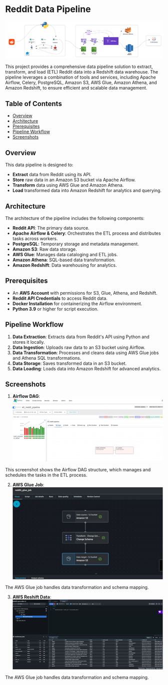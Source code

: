 # Reddit Data Pipeline

![Architecture Diagram](images/reddit_data_pipeline_diagram.png)

This project provides a comprehensive data pipeline solution to extract, transform, and load (ETL) Reddit data into a Redshift data warehouse. The pipeline leverages a combination of tools and services, including Apache Airflow, Celery, PostgreSQL, Amazon S3, AWS Glue, Amazon Athena, and Amazon Redshift, to ensure efficient and scalable data management.

## Table of Contents
- [Overview](#overview)
- [Architecture](#architecture)
- [Prerequisites](#prerequisites)
- [Pipeline Workflow](#pipeline-workflow)
- [Screenshots](#screenshots)

## Overview

This data pipeline is designed to:
- **Extract** data from Reddit using its API.
- **Store** raw data in an Amazon S3 bucket via Apache Airflow.
- **Transform** data using AWS Glue and Amazon Athena.
- **Load** transformed data into Amazon Redshift for analytics and querying.

## Architecture

The architecture of the pipeline includes the following components:

- **Reddit API**: The primary data source.
- **Apache Airflow & Celery**: Orchestrates the ETL process and distributes tasks across workers.
- **PostgreSQL**: Temporary storage and metadata management.
- **Amazon S3**: Raw data storage.
- **AWS Glue**: Manages data cataloging and ETL jobs.
- **Amazon Athena**: SQL-based data transformation.
- **Amazon Redshift**: Data warehousing for analytics.

## Prerequisites

- An **AWS Account** with permissions for S3, Glue, Athena, and Redshift.
- **Reddit API Credentials** to access Reddit data.
- **Docker Installation** for containerizing the Airflow environment.
- **Python 3.9** or higher for script execution.

## Pipeline Workflow

1. **Data Extraction**: Extracts data from Reddit's API using Python and stores it locally.
2. **Data Ingestion**: Uploads raw data to an S3 bucket using Airflow.
3. **Data Transformation**: Processes and cleans data using AWS Glue jobs and Athena SQL transformations.
4. **Data Storage**: Saves transformed data in an S3 bucket.
5. **Data Loading**: Loads data into Amazon Redshift for advanced analytics.

## Screenshots

1. **Airflow DAG**:
![Airflow running proof](images/airflow.png)

This screenshot shows the Airflow DAG structure, which manages and schedules the tasks in the ETL process.

2. **AWS Glue Job**:
![AWS Glue job running proof](images/glue_job.png)

The AWS Glue job handles data transformation and schema mapping.

3. **AWS Reshift Data**:
![AWS redshift data load proof](images/aws_redshift_data_load.png)

The AWS Glue job handles data transformation and schema mapping.
